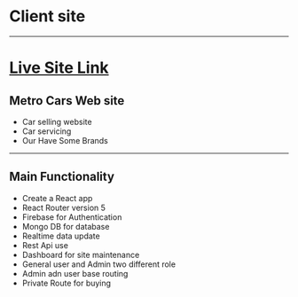 # Client site

---

# [Live Site Link](https://metro-cars.netlify.app/)

## Metro Cars Web site

- Car selling website
- Car servicing
- Our Have Some Brands

---

## Main Functionality

- Create a React app
- React Router version 5
- Firebase for Authentication
- Mongo DB for database
- Realtime data update
- Rest Api use
- Dashboard for site maintenance
- General user and Admin two different role
- Admin adn user base routing
- Private Route for buying
